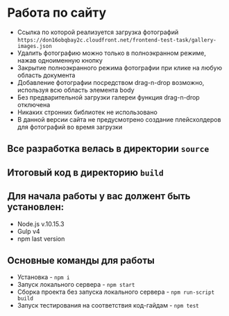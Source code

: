 # Работа по сайту
* Ссылка по которой реализуется загрузка фотографий `https://don16obqbay2c.cloudfront.net/frontend-test-task/gallery-images.json`
* Удалить фотографию можно только в полноэкранном режиме, нажав одноименную кнопку
* Закрытие полноэкранного режима фотографии при клике на любую область документа
* Добавление фотографии посредством drag-n-drop возможно, используя всю область элемента body
* Без предварительной загрузки галереи функция drag-n-drop отключена
* Никаких стронних библиотек не использовано
* В данной версии сайта не предусмотрено создание плейсхолдеров для фотографий во время загрузки

## Все разработка велась в директории `source`
## Итоговый код в директорию `build`
## Для начала работы у вас должент быть установлен:
* Node.js v.10.15.3
* Gulp v4
* npm last version
## Основные команды для работы
* Установка - `npm i`
* Запуск локального сервера - `npm start`
* Сборка проекта без запуска локального сервера - `npm run-script build`
* Запуск тестирования на соответствия код-гайдам - `npm test`
